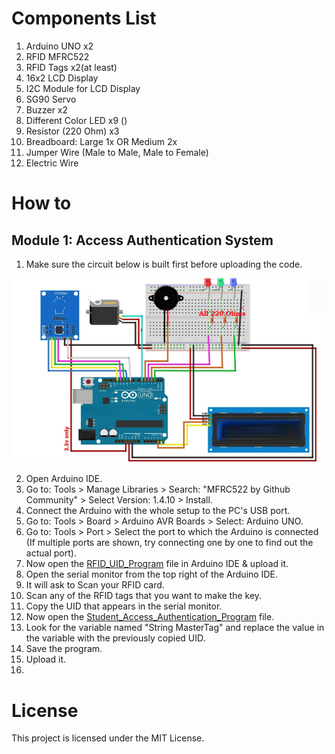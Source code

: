 # Components List
1. Arduino UNO x2
2. RFID MFRC522
3. RFID Tags x2(at least)
4. 16x2 LCD Display
5. I2C Module for LCD Display
6. SG90 Servo
7. Buzzer x2
8. Different Color LED x9 ()
9. Resistor (220 Ohm) x3
10. Breadboard: Large 1x OR Medium 2x
11. Jumper Wire (Male to Male, Male to Female)
12. Electric Wire



# How to 
## Module 1: Access Authentication System
1. Make sure the circuit below is built first before uploading the code. </br>

<img src="Module 1 Access Authentication System/Student Access Authentication System Circuit.PNG" alt="Student Access Authentication System Circuit Diagram" width="700"> </br>

2. Open Arduino IDE.
3. Go to: Tools > Manage Libraries > Search: "MFRC522 by Github Community" > Select Version: 1.4.10 > Install.
4. Connect the Arduino with the whole setup to the PC's USB port.
5. Go to: Tools > Board > Arduino AVR Boards > Select: Arduino UNO.
6. Go to: Tools > Port > Select the port to which the Arduino is connected (If multiple ports are shown, try connecting one by one to find out the actual port).
7. Now open the [RFID_UID_Program](https://github.com/Fathin-Ishrak-Romeo/Sensor-based-Smart-Desk-with-Student-Access-Authentication-System-during-exam-using-Arduino/blob/main/Module%201%20Access%20Authentication%20System/RFID_UID_Program/RFID_UID_Program.ino) file in Arduino IDE & upload it.
8. Open the serial monitor from the top right of the Arduino IDE.
9. It will ask to Scan your RFID card.
10. Scan any of the RFID tags that you want to make the key.
11. Copy the UID that appears in the serial monitor.
12. Now open the [Student_Access_Authentication_Program](https://github.com/Fathin-Ishrak-Romeo/Sensor-based-Smart-Desk-with-Student-Access-Authentication-System-during-exam-using-Arduino/blob/main/Module%201%20Access%20Authentication%20System/Student_Access_Authentication_Program/Student_Access_Authentication_Program.ino) file.
13. Look for the variable named "String MasterTag" and replace the value in the variable with the previously copied UID.
14. Save the program.
15. Upload it.
16. 


# License
This project is licensed under the MIT License.
